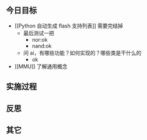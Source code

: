 
## 今日目标 
- [[Python 自动生成 flash 支持列表]] 需要完结掉 
	- 最后测试一把
		- nor:ok
		- nand:ok
	- 问 ai，有哪些功能？如何实现的？哪些类是干什么的 
		- ok
- [[MMU]] 了解通用概念 


## 实施过程




## 反思



## 其它 